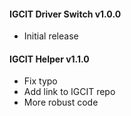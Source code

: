 #### IGCIT Driver Switch v1.0.0
* Initial release

#### IGCIT Helper v1.1.0
* Fix typo
* Add link to IGCIT repo
* More robust code
